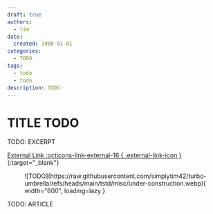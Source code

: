 ```yaml
---
draft: true
authors:
  - tim
date:
  created: 1900-01-01
categories:
  - TODO
tags:
  - todo
  - todo
description: TODO
---
```


# TITLE TODO

TODO: EXCERPT

<!-- more -->

[External Link :octicons-link-external-16:{ .external-link-icon }](https://squidfunk.github.io/mkdocs-material/reference/){:target="_blank"}

<figure markdown="span">
  ![TODO](https://raw.githubusercontent.com/simplytim42/turbo-umbrella/refs/heads/main/tstd/misc/under-construction.webp){ width="600", loading=lazy }
</figure>

TODO: ARTICLE